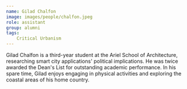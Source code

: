 ```yaml
---
name: Gilad Chalfon
image: images/people/chalfon.jpeg
role: assistant
group: alumni
tags:
    Critical Urbanism
---
```


Gilad Chalfon is a third-year student at the Ariel School of Architecture, researching smart city applications' political implications. He was twice awarded the Dean's List for outstanding academic performance. In his spare time, Gilad enjoys engaging in physical activities and exploring the coastal areas of his home country.